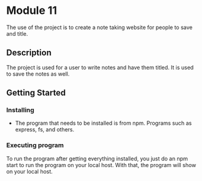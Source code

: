 # Module 11

The use of the project is to create a note taking website for people to save and title.

## Description

The project is used for a user to write notes and have them titled. It is used to save the notes as well.

## Getting Started

### Installing

* The program that needs to be installed is from npm. Programs such as express, fs, and others.

### Executing program

To run the program after getting everything installed, you just do an npm start to run the program on your local host. With that, the program will show on your local host.
